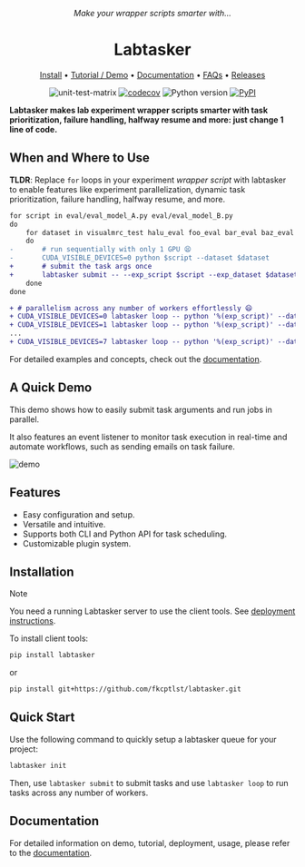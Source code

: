 <p align="center"><em>Make your wrapper scripts smarter with...</em></p>
<h1 align="center">Labtasker</h1>
<p align="center"><a href="https://fkcptlst.github.io/labtasker/latest/install/install/">Install</a> • <a href="https://fkcptlst.github.io/labtasker/latest/guide/basic/">Tutorial / Demo</a> • <a href="https://fkcptlst.github.io/labtasker/latest/">Documentation</a> • <a href="https://fkcptlst.github.io/labtasker/dev/faq/">FAQs</a> • <a href="https://github.com/fkcptlst/labtasker/releases">Releases</a></p>

<p align="center">
  <img src="https://github.com/fkcptlst/labtasker/actions/workflows/unit-test-matrix.yml/badge.svg" alt="unit-test-matrix" />
  <a href="https://codecov.io/gh/fkcptlst/labtasker"><img src="https://codecov.io/gh/fkcptlst/labtasker/graph/badge.svg?token=KQFBV3QRPY" alt="codecov" /></a>
  <img src="https://img.shields.io/badge/Python-3.8%20|%203.9%20|%203.10%20|%203.11%20|%203.12%20|%203.13-blue" alt="Python version" />
  <a href="https://pypi.org/project/labtasker/"><img src="https://img.shields.io/pypi/v/labtasker" alt="PyPI" /></a>
</p>

**Labtasker makes lab experiment wrapper scripts smarter with task prioritization, failure handling, halfway resume and
more: just change 1 line of code.**

## When and Where to Use

**TLDR**: Replace `for` loops in your experiment *wrapper script* with labtasker to enable features like experiment
parallelization, dynamic task prioritization, failure handling, halfway resume, and more.

```diff
for script in eval/eval_model_A.py eval/eval_model_B.py
do
    for dataset in visualmrc_test halu_eval foo_eval bar_eval baz_eval
    do
-       # run sequentially with only 1 GPU 😫
-       CUDA_VISIBLE_DEVICES=0 python $script --dataset $dataset
+       # submit the task args once
+       labtasker submit -- --exp_script $script --exp_dataset $dataset
    done
done
```

```diff
+ # parallelism across any number of workers effortlessly 😄
+ CUDA_VISIBLE_DEVICES=0 labtasker loop -- python '%(exp_script)' --dataset '%(exp_dataset)' &
+ CUDA_VISIBLE_DEVICES=1 labtasker loop -- python '%(exp_script)' --dataset '%(exp_dataset)' &
...
+ CUDA_VISIBLE_DEVICES=7 labtasker loop -- python '%(exp_script)' --dataset '%(exp_dataset)' &
```

For detailed examples and concepts, check out the [documentation](https://fkcptlst.github.io/labtasker/).

## A Quick Demo

This demo shows how to easily submit task arguments and run jobs in parallel.

It also features an event listener to monitor task execution in real-time and automate workflows,
such as sending emails on task failure.

![demo](https://fkcptlst.github.io/labtasker/dev/assets/svgs/demo.svg)

## Features

- Easy configuration and setup.
- Versatile and intuitive.
- Supports both CLI and Python API for task scheduling.
- Customizable plugin system.

## Installation

> [!NOTE]
> You need a running Labtasker server to use the client tools.
> See [deployment instructions](https://fkcptlst.github.io/labtasker/latest/install/deployment/).

To install client tools:

```bash
pip install labtasker
```

or

```bash
pip install git+https://github.com/fkcptlst/labtasker.git
```

## Quick Start

Use the following command to quickly setup a labtasker queue for your project:

```bash
labtasker init
```

Then, use `labtasker submit` to submit tasks and use `labtasker loop` to run tasks across any number of workers.

## Documentation

For detailed information on demo, tutorial, deployment, usage, please refer to
the [documentation](https://fkcptlst.github.io/labtasker/).
